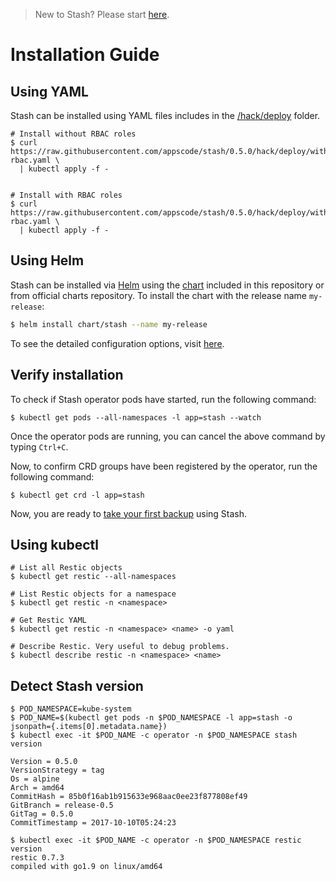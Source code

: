 > New to Stash? Please start [here](/docs/tutorial.md).

# Installation Guide

## Using YAML
Stash can be installed using YAML files includes in the [/hack/deploy](/hack/deploy) folder.

```console
# Install without RBAC roles
$ curl https://raw.githubusercontent.com/appscode/stash/0.5.0/hack/deploy/without-rbac.yaml \
  | kubectl apply -f -


# Install with RBAC roles
$ curl https://raw.githubusercontent.com/appscode/stash/0.5.0/hack/deploy/with-rbac.yaml \
  | kubectl apply -f -
```

## Using Helm
Stash can be installed via [Helm](https://helm.sh/) using the [chart](/chart/stash) included in this repository or from official charts repository. To install the chart with the release name `my-release`:
```bash
$ helm install chart/stash --name my-release
```
To see the detailed configuration options, visit [here](/chart/stash/README.md).


## Verify installation
To check if Stash operator pods have started, run the following command:
```console
$ kubectl get pods --all-namespaces -l app=stash --watch
```

Once the operator pods are running, you can cancel the above command by typing `Ctrl+C`.

Now, to confirm CRD groups have been registered by the operator, run the following command:
```console
$ kubectl get crd -l app=stash
```

Now, you are ready to [take your first backup](/docs/tutorial.md) using Stash.


## Using kubectl
```console
# List all Restic objects
$ kubectl get restic --all-namespaces

# List Restic objects for a namespace
$ kubectl get restic -n <namespace>

# Get Restic YAML
$ kubectl get restic -n <namespace> <name> -o yaml

# Describe Restic. Very useful to debug problems.
$ kubectl describe restic -n <namespace> <name>
```


## Detect Stash version
```console
$ POD_NAMESPACE=kube-system
$ POD_NAME=$(kubectl get pods -n $POD_NAMESPACE -l app=stash -o jsonpath={.items[0].metadata.name})
$ kubectl exec -it $POD_NAME -c operator -n $POD_NAMESPACE stash version

Version = 0.5.0
VersionStrategy = tag
Os = alpine
Arch = amd64
CommitHash = 85b0f16ab1b915633e968aac0ee23f877808ef49
GitBranch = release-0.5
GitTag = 0.5.0
CommitTimestamp = 2017-10-10T05:24:23

$ kubectl exec -it $POD_NAME -c operator -n $POD_NAMESPACE restic version
restic 0.7.3
compiled with go1.9 on linux/amd64
```
